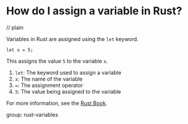 # How do I assign a variable in Rust?
// plain

Variables in Rust are assigned using the `let` keyword.

```
let x = 5;
```

This assigns the value `5` to the variable `x`.

1. `let`: The keyword used to assign a variable
2. `x`: The name of the variable
3. `=`: The assignment operator
4. `5`: The value being assigned to the variable

For more information, see the [Rust Book](https://doc.rust-lang.org/book/ch03-01-variables-and-mutability.html).

group: rust-variables